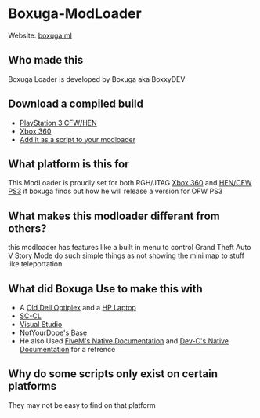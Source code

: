 # Boxuga-ModLoader
Website: [boxuga.ml](BoxxyDEV.github.io/boxuga-modloader-site)

## Who made this
Boxuga Loader is developed by Boxuga aka BoxxyDEV 

## Download a compiled build
* [PlayStation 3 CFW/HEN](https://www.mediafire.com/file/odoggnh8qvbvw9i/update.rpf/file)
* [Xbox 360](https://www.mediafire.com/file/5zknaam7cgxx7zp/tu00000009_00000000/file)
* [Add it as a script to your modloader](https://www.mediafire.com/file/m3yvsf8xwrt0nib/BoxugaLoaderScript.zip/file)

## What platform is this for
This ModLoader is proudly set for both RGH/JTAG [Xbox 360](https://en.wikipedia.org/wiki/Xbox_360) and [HEN/CFW](https://en.wikipedia.org/wiki/PlayStation_3_homebrew) [PS3](https://en.wikipedia.org/wiki/PlayStation_3) if boxuga finds out how he will release a version for OFW PS3

## What makes this modloader differant from others?
this modloader has features like a built in menu to control Grand Theft Auto V Story Mode do such simple things as not showing the mini map to stuff like teleportation

## What did Boxuga Use to make this with
* A [Old Dell Optiplex](https://www.dell.com/en-us/work/shop/cty/pdp/spd/optiplex-780) and a [HP Laptop](https://support.hp.com/au-en/document/c06452793)
* [SC-CL](https://github.com/NativeFunction/SC-CL) 
* [Visual Studio](https://visualstudio.microsoft.com/)
* [NotYourDope's Base](https://archive.org/details/NotYourDopeModloaderBaseCpp)
* He also Used [FiveM's Native Documentation](https://docs.fivem.net/natives/) and [Dev-C's Native Documentation](http://dev-c.com/nativedb/) for a refrence


## Why do some scripts only exist on certain platforms 
They may not be easy to find on that platform
